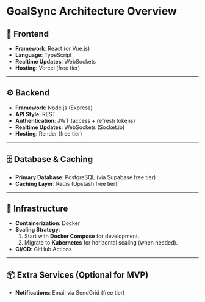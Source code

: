 # GoalSync Architecture Overview

## 🎨 Frontend
- **Framework**: React (or Vue.js)  
- **Language**: TypeScript  
- **Realtime Updates**: WebSockets
- **Hosting**: Vercel (free tier)  

---

## ⚙️ Backend
- **Framework**: Node.js (Express)  
- **API Style**: REST  
- **Authentication**: JWT (access + refresh tokens)  
- **Realtime Updates**: WebSockets (Socket.io)  
- **Hosting**: Render (free tier)  

---

## 🗄️ Database & Caching
- **Primary Database**: PostgreSQL (via Supabase free tier)  
- **Caching Layer**: Redis (Upstash free tier)  

---

## 🚀 Infrastructure
- **Containerization**: Docker  
- **Scaling Strategy**:  
  1. Start with **Docker Compose** for development.  
  2. Migrate to **Kubernetes** for horizontal scaling (when needed).  
- **CI/CD**: GitHub Actions

---

## 📦 Extra Services (Optional for MVP)
- **Notifications**: Email via SendGrid (free tier)  

